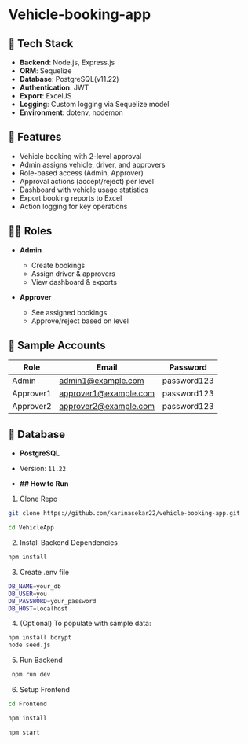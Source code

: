 # Vehicle-booking-app

## 🔧 Tech Stack

- **Backend**: Node.js, Express.js
- **ORM**: Sequelize
- **Database**: PostgreSQL(v11.22)
- **Authentication**: JWT
- **Export**: ExcelJS
- **Logging**: Custom logging via Sequelize model
- **Environment**: dotenv, nodemon

## 🚀 Features

- Vehicle booking with 2-level approval
- Admin assigns vehicle, driver, and approvers
- Role-based access (Admin, Approver)
- Approval actions (accept/reject) per level
- Dashboard with vehicle usage statistics
- Export booking reports to Excel
- Action logging for key operations

## 🧑‍💼 Roles

- **Admin**
  - Create bookings
  - Assign driver & approvers
  - View dashboard & exports
    
- **Approver**
  - See assigned bookings
  - Approve/reject based on level

## 🧪 Sample Accounts

| Role      | Email                | Password    |
|-----------|----------------------|-------------|
| Admin     | admin1@example.com   | password123 |
| Approver1 | approver1@example.com| password123 |
| Approver2 | approver2@example.com| password123 |

## 💾 Database

- **PostgreSQL**
- Version: `11.22`


- **## How to Run**
1. Clone Repo
```bash
git clone https://github.com/karinasekar22/vehicle-booking-app.git

cd VehicleApp
```
2. Install Backend Dependencies
```bash
npm install
```
3. Create .env file
```bash
DB_NAME=your_db
DB_USER=you
DB_PASSWORD=your_password
DB_HOST=localhost
```
4. (Optional) To populate with sample data:
```bash
npm install bcrypt 
node seed.js
```
5. Run Backend
```bash
 npm run dev
```
6. Setup Frontend
```bash
cd Frontend

npm install

npm start
```



